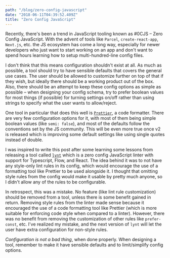 ```yaml
---
path: "/blog/zero-config-javascript"
date: "2018-06-11T04:39:52.409Z"
title: "Zero Config JavaScript"
---
```


Recently, there's been a trend in JavaScript tooling known as #0CJS – Zero Config JavaScript. With the advent of tools like `Parcel`, `create-react-app`, `Next.js`, etc. the JS ecosystem has come a long way, especially for newer developers who just want to start working on an app and don't want to spend hours learning how to setup multi-hundred-line config files.

I don't think that this means configuration shouldn't exist at all. As much as possible, a tool should try to have sensible defaults that covers the general use cases. The user should be allowed to customize further on top of that if they wish, but ideally there should be a working product out of the box. Also, there should be an attempt to keep these config options as simple as possible – when designing your config schema, try to prefer boolean values for most things (if possible) for turning settings on/off rather than using strings to specify what the user wants to allow/reject.

One tool in particular that does this well is [`Prettier`](https://github.com/prettier/prettier), a code formatter. There are very few configuration options for it, with most of them being simple boolean values (like `semi: false`), and most of the defaults follow the conventions set by the JS community. This will be even more true once v2 is released which is improving some default settings like using single quotes instead of double.

I was inspired to write this post after some learning some lessons from releasing a tool called [`lynt`](https://github.com/saadq/lynt/) which is a zero config JavaScript linter with support for Typescript, Flow, and React. The idea behind it was to not have any style-only lint rules in its config, which would encourage the use of a formatting tool like Prettier to be used alongside it. I thought that omitting style rules from the config would make it usable by pretty much anyone, so I didn't allow any of the rules to be configurable.

In retrospect, this was a mistake. No feature (like lint rule customization) should be removed from a tool, unless there is some benefit gained in return. Removing style rules from the linter made sense because it encouraged the use of a code formatting tool like Prettier (which is more suitable for enforcing code style when compared to a linter). However, there was no benefit from removing the customization of other rules like `prefer-const`, etc. I've realized my mistake, and the next version of `lynt` will let the user have extra configuration for non-style rules.

*Configuration is not a bad thing*, when done properly. When designing a tool, remember to make it have sensible defaults and to limit/simplify config options.
